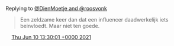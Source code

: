 Replying to [@DienMoetje and @roosvonk](https://twitter.com/@DienMoetje/status/1402863522090999809)

> Een zeldzame keer dan dat een influencer daadwerkelijk iets beinvloedt\. Maar niet ten goede\.

<img src="../../media/tweet.ico" width="12" /> [Thu Jun 10 13:30:01 +0000 2021](https://twitter.com/DromerDenker/status/1402981378854060040)